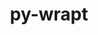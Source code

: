 ---
title: "py-wrapt"
layout: cache
categories: [package, v0.18.1]
meta: {"versions": ["1.13.3"], "compilers": ["gcc@=7.3.1"], "oss": ["amzn2"], "platforms": ["linux"], "targets": ["aarch64", "graviton2", "x86_64_v3", "x86_64_v4"], "stacks": ["aws-isc", "aws-isc-aarch64", "root"], "num_specs": 4, "num_specs_by_stack": {"aws-isc-aarch64": 2, "root": 4, "aws-isc": 2}}
spec_details: [{"hash": "hpmzxdrqezibmokxfgnhozjx7bwsrxuo", "compiler": "gcc@=7.3.1", "versions": ["1.13.3"], "os": "amzn2", "platform": "linux", "target": "aarch64", "variants": [], "stacks": ["aws-isc-aarch64", "root"], "size": "-", "tarball": "https://binaries.spack.io/v0.18.1/build_cache/linux-amzn2-aarch64/gcc-7.3.1/py-wrapt-1.13.3/linux-amzn2-aarch64-gcc-7.3.1-py-wrapt-1.13.3-hpmzxdrqezibmokxfgnhozjx7bwsrxuo.spack"}, {"hash": "7zin4p737lo5zdpb6tr6ndt2qbfu5gho", "compiler": "gcc@=7.3.1", "versions": ["1.13.3"], "os": "amzn2", "platform": "linux", "target": "graviton2", "variants": [], "stacks": ["aws-isc-aarch64", "root"], "size": "-", "tarball": "https://binaries.spack.io/v0.18.1/build_cache/linux-amzn2-graviton2/gcc-7.3.1/py-wrapt-1.13.3/linux-amzn2-graviton2-gcc-7.3.1-py-wrapt-1.13.3-7zin4p737lo5zdpb6tr6ndt2qbfu5gho.spack"}, {"hash": "gden5vqdm5begnk5qnbxupg5ua64abf2", "compiler": "gcc@=7.3.1", "versions": ["1.13.3"], "os": "amzn2", "platform": "linux", "target": "x86_64_v4", "variants": [], "stacks": ["aws-isc", "root"], "size": "-", "tarball": "https://binaries.spack.io/v0.18.1/build_cache/linux-amzn2-x86_64_v4/gcc-7.3.1/py-wrapt-1.13.3/linux-amzn2-x86_64_v4-gcc-7.3.1-py-wrapt-1.13.3-gden5vqdm5begnk5qnbxupg5ua64abf2.spack"}, {"hash": "qhfw6apkfx7bh35thxufqhs6l3knmf7u", "compiler": "gcc@=7.3.1", "versions": ["1.13.3"], "os": "amzn2", "platform": "linux", "target": "x86_64_v3", "variants": [], "stacks": ["aws-isc", "root"], "size": "-", "tarball": "https://binaries.spack.io/v0.18.1/build_cache/linux-amzn2-x86_64_v3/gcc-7.3.1/py-wrapt-1.13.3/linux-amzn2-x86_64_v3-gcc-7.3.1-py-wrapt-1.13.3-qhfw6apkfx7bh35thxufqhs6l3knmf7u.spack"}]
---